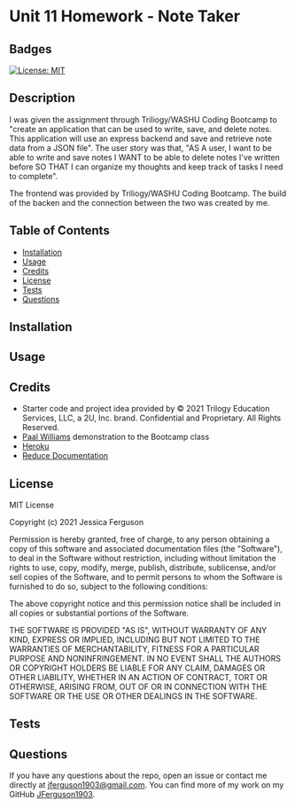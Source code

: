 # Unit 11 Homework - Note Taker

## Badges

[![License: MIT](https://img.shields.io/badge/License-MIT-yellow.svg)](https://opensource.org/licenses/MIT)

## Description

I was given the assignment through Triliogy/WASHU Coding Bootcamp to "create an application that can be used to write, save, and delete notes. This application will use an express backend and save and retrieve note data from a JSON file". The user story was that, "AS A user, I want to be able to write and save notes I WANT to be able to delete notes I've written before SO THAT I can organize my thoughts and keep track of tasks I need to complete".

The frontend was provided by Triliogy/WASHU Coding Bootcamp. The build of the backen and the connection between the two was created by me.

## Table of Contents

  * [Installation](#installation)
  * [Usage](#usage)
  * [Credits](#credits)
  * [License](#license)
  * [Tests](#tests)
  * [Questions](#questions)

## Installation

<!-- Run ```npm i``` in the terminal.    -->

## Usage

<!-- Once you have ran the installation above and everything has successfully installed, run ```node index.js``` in the terminal.  Proceed to answer the prompted questions through the terminal.  Please see the demo below.

![README Generator Demo](./Assets/READMEGeneratorDemo.gif)

A larger copy of the demo is avaliable [here](https://jferguson1903.github.io/Unit9-HW/Assets/READMEGeneratorDemo.mp4). -->

## Credits

* Starter code and project idea provided by © 2021 Trilogy Education Services, LLC, a 2U, Inc. brand. Confidential and Proprietary. All Rights Reserved.
* [Paal Williams](https://github.com/paalwilliams) demonstration to the Bootcamp class
* [Heroku](https://www.heroku.com/)
* [Reduce Documentation](https://developer.mozilla.org/en-US/docs/Web/JavaScript/Reference/Global_Objects/Array/reduce)

## License

MIT License

Copyright (c) 2021 Jessica Ferguson

Permission is hereby granted, free of charge, to any person obtaining a copy
of this software and associated documentation files (the "Software"), to deal
in the Software without restriction, including without limitation the rights
to use, copy, modify, merge, publish, distribute, sublicense, and/or sell
copies of the Software, and to permit persons to whom the Software is
furnished to do so, subject to the following conditions:

The above copyright notice and this permission notice shall be included in all
copies or substantial portions of the Software.

THE SOFTWARE IS PROVIDED "AS IS", WITHOUT WARRANTY OF ANY KIND, EXPRESS OR
IMPLIED, INCLUDING BUT NOT LIMITED TO THE WARRANTIES OF MERCHANTABILITY,
FITNESS FOR A PARTICULAR PURPOSE AND NONINFRINGEMENT. IN NO EVENT SHALL THE
AUTHORS OR COPYRIGHT HOLDERS BE LIABLE FOR ANY CLAIM, DAMAGES OR OTHER
LIABILITY, WHETHER IN AN ACTION OF CONTRACT, TORT OR OTHERWISE, ARISING FROM,
OUT OF OR IN CONNECTION WITH THE SOFTWARE OR THE USE OR OTHER DEALINGS IN THE
SOFTWARE.

## Tests


## Questions

If you have any questions about the repo, open an issue or contact me directly at jferguson1903@gmail.com. You can find more of my work on my GitHub [JFerguson1903](https://github.com/JFerguson1903).
